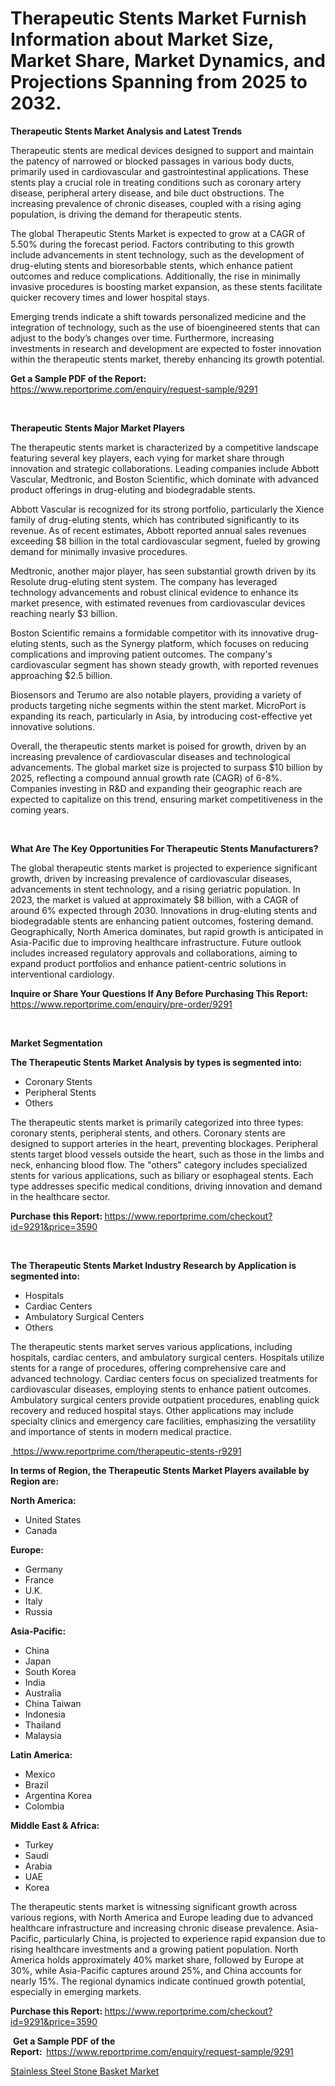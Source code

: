 <p><h1>Therapeutic Stents Market Furnish Information about Market Size, Market Share, Market Dynamics, and Projections Spanning from 2025 to 2032.</h1></p><p><strong>Therapeutic Stents Market Analysis and Latest Trends</strong></p>
<p><p>Therapeutic stents are medical devices designed to support and maintain the patency of narrowed or blocked passages in various body ducts, primarily used in cardiovascular and gastrointestinal applications. These stents play a crucial role in treating conditions such as coronary artery disease, peripheral artery disease, and bile duct obstructions. The increasing prevalence of chronic diseases, coupled with a rising aging population, is driving the demand for therapeutic stents.</p><p>The global Therapeutic Stents Market is expected to grow at a CAGR of 5.50% during the forecast period. Factors contributing to this growth include advancements in stent technology, such as the development of drug-eluting stents and bioresorbable stents, which enhance patient outcomes and reduce complications. Additionally, the rise in minimally invasive procedures is boosting market expansion, as these stents facilitate quicker recovery times and lower hospital stays.</p><p>Emerging trends indicate a shift towards personalized medicine and the integration of technology, such as the use of bioengineered stents that can adjust to the body’s changes over time. Furthermore, increasing investments in research and development are expected to foster innovation within the therapeutic stents market, thereby enhancing its growth potential.</p></p>
<p><strong>Get a Sample PDF of the Report:&nbsp;</strong> <a href="https://www.reportprime.com/enquiry/request-sample/9291?utm_campaign=3536&utm_medium=2&utm_source=Github&utm_content=ia&utm_term=20032025&utm_id=therapeutic-stents">https://www.reportprime.com/enquiry/request-sample/9291</a></p>
<p>&nbsp;</p>
<p><strong>Therapeutic Stents Major Market Players</strong></p>
<p><p>The therapeutic stents market is characterized by a competitive landscape featuring several key players, each vying for market share through innovation and strategic collaborations. Leading companies include Abbott Vascular, Medtronic, and Boston Scientific, which dominate with advanced product offerings in drug-eluting and biodegradable stents.</p><p>Abbott Vascular is recognized for its strong portfolio, particularly the Xience family of drug-eluting stents, which has contributed significantly to its revenue. As of recent estimates, Abbott reported annual sales revenues exceeding $8 billion in the total cardiovascular segment, fueled by growing demand for minimally invasive procedures.</p><p>Medtronic, another major player, has seen substantial growth driven by its Resolute drug-eluting stent system. The company has leveraged technology advancements and robust clinical evidence to enhance its market presence, with estimated revenues from cardiovascular devices reaching nearly $3 billion.</p><p>Boston Scientific remains a formidable competitor with its innovative drug-eluting stents, such as the Synergy platform, which focuses on reducing complications and improving patient outcomes. The company's cardiovascular segment has shown steady growth, with reported revenues approaching $2.5 billion.</p><p>Biosensors and Terumo are also notable players, providing a variety of products targeting niche segments within the stent market. MicroPort is expanding its reach, particularly in Asia, by introducing cost-effective yet innovative solutions.</p><p>Overall, the therapeutic stents market is poised for growth, driven by an increasing prevalence of cardiovascular diseases and technological advancements. The global market size is projected to surpass $10 billion by 2025, reflecting a compound annual growth rate (CAGR) of 6-8%. Companies investing in R&D and expanding their geographic reach are expected to capitalize on this trend, ensuring market competitiveness in the coming years.</p></p>
<p>&nbsp;</p>
<p><strong>What Are The Key Opportunities For Therapeutic Stents Manufacturers?</strong></p>
<p><p>The global therapeutic stents market is projected to experience significant growth, driven by increasing prevalence of cardiovascular diseases, advancements in stent technology, and a rising geriatric population. In 2023, the market is valued at approximately $8 billion, with a CAGR of around 6% expected through 2030. Innovations in drug-eluting stents and biodegradable stents are enhancing patient outcomes, fostering demand. Geographically, North America dominates, but rapid growth is anticipated in Asia-Pacific due to improving healthcare infrastructure. Future outlook includes increased regulatory approvals and collaborations, aiming to expand product portfolios and enhance patient-centric solutions in interventional cardiology.</p></p>
<p><strong>Inquire or Share Your Questions If Any Before Purchasing This Report:</strong> <a href="https://www.reportprime.com/enquiry/pre-order/9291?utm_campaign=3536&utm_medium=2&utm_source=Github&utm_content=ia&utm_term=20032025&utm_id=therapeutic-stents">https://www.reportprime.com/enquiry/pre-order/9291</a></p>
<p>&nbsp;</p>
<p><strong>Market Segmentation</strong></p>
<p><strong>The Therapeutic Stents Market Analysis by types is segmented into:</strong></p>
<p><ul><li>Coronary Stents</li><li>Peripheral Stents</li><li>Others</li></ul></p>
<p><p>The therapeutic stents market is primarily categorized into three types: coronary stents, peripheral stents, and others. Coronary stents are designed to support arteries in the heart, preventing blockages. Peripheral stents target blood vessels outside the heart, such as those in the limbs and neck, enhancing blood flow. The "others" category includes specialized stents for various applications, such as biliary or esophageal stents. Each type addresses specific medical conditions, driving innovation and demand in the healthcare sector.</p></p>
<p><strong>Purchase this Report:&nbsp;</strong><a href="https://www.reportprime.com/checkout?id=9291&price=3590&utm_campaign=3536&utm_medium=2&utm_source=Github&utm_content=ia&utm_term=20032025&utm_id=therapeutic-stents">https://www.reportprime.com/checkout?id=9291&price=3590</a></p>
<p>&nbsp;</p>
<p><strong>The Therapeutic Stents Market Industry Research by Application is segmented into:</strong></p>
<p><ul><li>Hospitals</li><li>Cardiac Centers</li><li>Ambulatory Surgical Centers</li><li>Others</li></ul></p>
<p><p>The therapeutic stents market serves various applications, including hospitals, cardiac centers, and ambulatory surgical centers. Hospitals utilize stents for a range of procedures, offering comprehensive care and advanced technology. Cardiac centers focus on specialized treatments for cardiovascular diseases, employing stents to enhance patient outcomes. Ambulatory surgical centers provide outpatient procedures, enabling quick recovery and reduced hospital stays. Other applications may include specialty clinics and emergency care facilities, emphasizing the versatility and importance of stents in modern medical practice.</p></p>
<p><a href="https://www.reportprime.com/therapeutic-stents-r9291?utm_campaign=3536&utm_medium=2&utm_source=Github&utm_content=ia&utm_term=20032025&utm_id=therapeutic-stents">&nbsp;https://www.reportprime.com/therapeutic-stents-r9291</a></p>
<p><strong>In terms of Region, the Therapeutic Stents Market Players available by Region are:</strong></p>
<p>
    <p> <strong> North America: </strong>
        <ul>
            <li>United States</li>
            <li>Canada</li>
        </ul>
        </p> 
    <p> <strong> Europe: </strong>
        <ul>
            <li>Germany</li>
            <li>France</li>
            <li>U.K.</li>
            <li>Italy</li>
            <li>Russia</li>
        </ul>
        </p> 
    <p> <strong> Asia-Pacific: </strong>
        <ul>
            <li>China</li>
            <li>Japan</li>
            <li>South Korea</li>
            <li>India</li>
            <li>Australia</li>
            <li>China Taiwan</li>
            <li>Indonesia</li>
            <li>Thailand</li>
            <li>Malaysia</li>
        </ul>
        </p> 
    <p> <strong> Latin America: </strong>
        <ul>
            <li>Mexico</li>
            <li>Brazil</li>
            <li>Argentina Korea</li>
            <li>Colombia</li>
        </ul>
        </p> 
    <p> <strong> Middle East & Africa: </strong>
        <ul>
            <li>Turkey</li>
            <li>Saudi</li>
            <li>Arabia</li>
            <li>UAE</li>
            <li>Korea</li>
        </ul>
    </p>
    </p>
<p><p>The therapeutic stents market is witnessing significant growth across various regions, with North America and Europe leading due to advanced healthcare infrastructure and increasing chronic disease prevalence. Asia-Pacific, particularly China, is projected to experience rapid expansion due to rising healthcare investments and a growing patient population. North America holds approximately 40% market share, followed by Europe at 30%, while Asia-Pacific captures around 25%, and China accounts for nearly 15%. The regional dynamics indicate continued growth potential, especially in emerging markets.</p></p>
<p><strong>Purchase this Report: </strong><a href="https://www.reportprime.com/checkout?id=9291&price=3590&utm_campaign=3536&utm_medium=2&utm_source=Github&utm_content=ia&utm_term=20032025&utm_id=therapeutic-stents">https://www.reportprime.com/checkout?id=9291&price=3590</a></p>
<p>&nbsp;<strong>Get a Sample PDF of the Report:&nbsp;&nbsp;</strong><a href="https://www.reportprime.com/enquiry/request-sample/9291?utm_campaign=3536&utm_medium=2&utm_source=Github&utm_content=ia&utm_term=20032025&utm_id=therapeutic-stents">https://www.reportprime.com/enquiry/request-sample/9291</a></p>
<p><strong></strong></p>
<p><p><a href="https://github.com/sutrejaron/Market-Research-Report-List-1/blob/main/stainless-steel-stone-basket-market.md?utm_campaign=3536&utm_medium=2&utm_source=Github&utm_content=ia&utm_term=20032025&utm_id=therapeutic-stents">Stainless Steel Stone Basket Market</a></p></p>